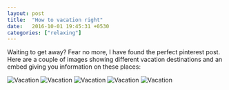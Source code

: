 ```yaml
---
layout: post
title:  "How to vacation right"
date:   2016-10-01 19:45:31 +0530
categories: ["relaxing"]
---
```

    


Waiting to get away? Fear no more, I have found the perfect pinterest post. Here are a couple of images showing different vacation destinations and an embed giving you information on these places:
     <a data-pin-do="embedPin" href="https://www.pinterest.com/pin/75153887509854784/"></a>
<script async defer src="//assets.pinterest.com/js/pinit.js"></script>

 <img src="https://images.oyster.com/photos/main-pool--v2251398-720.jpg" alt="Vacation">
  <img src="https://images.oyster.com/photos/one-bedroom-ocean-view-suite--v1500638-46-720.jpg" alt="Vacation">
   <img src="https://images.oyster.com/photos/jacuzzi--v1227362-54-720.jpg" alt="Vacation">
    <img src="https://images.oyster.com/photos/beach--v3797428-720.jpg" alt="Vacation">
     <img src="https://images.oyster.com/photos/ocean-view-king-deluxe-original-building--v1895585-56-720.jpg" alt="Vacation">
     


 

 
